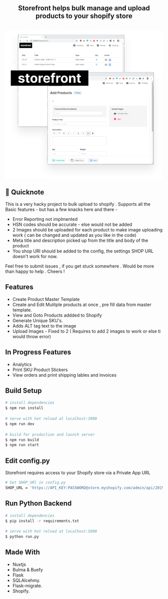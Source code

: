 
<p align="center">
<h2 align="center"> Storefront helps bulk manage and upload products to your shopify store </h2>
   <br>
<img align="center" src="./assets/header-0.png">
</p>

## 📝 Quicknote

This is a very hacky project to bulk upload to shopify . Supports all the Basic features - but has a few knacks here and there -

 * Error Reporting not implmented 
 * HSN codes should be accurate - else would not be added 
 * 2 Images should be uploaded for each product to make image uploading work ( can be changed and updated as you like in the code) 
 * Meta title and description picked up from the title and body of the product   
 * You shop URI should be added to the config, the settings SHOP URL doesn't work for now.

Feel free to submit issues , if you get stuck somewhere . Would be more than happy to help . Cheers !   

## Features 

 * Create Product Master Template 
 * Create and Edit Mulitple products at once , pre fill data from master template.  
 * View and Goto Products addded to Shopify
 * Generate Unique SKU's.
 * Adds ALT tag text to the image
 * Upload Images - Fixed to 2 ( Requires to add 2 images to work or else ti would throw error)   

## In Progress Features

 * Analytics  
 * Print SKU Product Stickers
 * View orders and print shipping lables and invoices


## Build Setup

``` bash
# install dependencies
$ npm run install

# serve with hot reload at localhost:3000
$ npm run dev

# build for production and launch server
$ npm run build
$ npm run start

```

## Edit config.py 

Storefront requires access to your Shopify store via a Private App URL

``` bash
# Set SHOP_URl in config.py 
SHOP_URL = 'https://API_KEY:PASSWORD@store.myshopify.com/admin/api/2019-10/'

```

## Run Python Backend

``` bash
# install dependencies
$ pip install -r requirements.txt

# serve with hot reload at localhost:5000
$ python run.py


```


## Made With
 * Nuxtjs
 * Bulma & Buefy  
 * Flask
 * SQLAlcehmy.
 * Flask-migrate.
 * Shopify.
